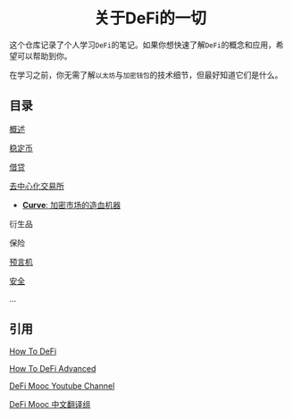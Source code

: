<h1 align="center">
关于DeFi的一切
</h1>

这个仓库记录了个人学习`DeFi`的笔记。如果你想快速了解`DeFi`的概念和应用，希望可以帮助到你。

在学习之前，你无需了解`以太坊`与`加密钱包`的技术细节，但最好知道它们是什么。

## 目录

[概述](./abstract.md "介绍了DeFi的基本概念及优势，与传统金融的对比")

[稳定币](./stablecoin.md)

[借贷](./loan.md)

[去中心化交易所](./DEX.md)

- [**Curve**: 加密市场的造血机器](./DEX/curve.md)

衍生品

保险

[预言机](./oracle.md)

[安全](./security.md)

...

## 引用

[How To DeFi](https://ytm.ltd/ad/How-to-DeFi-cn.pdf)

[How To DeFi Advanced](https://nigdaemon.gitbook.io/how-to-defi-advanced-zhogn-wen-b/master)

[DeFi Mooc Youtube Channel](https://www.youtube.com/channel/UCB67PxhB5LAWEbI4etQS7aw)

[DeFi Mooc 中文翻译组](https://space.bilibili.com/1522784883/video)
